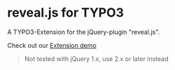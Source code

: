# reveal.js for TYPO3
A TYPO3-Extension for the jQuery-plugin "reveal.js".

Check out our [Extension demo](http://demo.teamgeist-medien.de/tgm-reveal-presentation.html)

> Not tested with jQuery 1.x, use 2.x or later instead